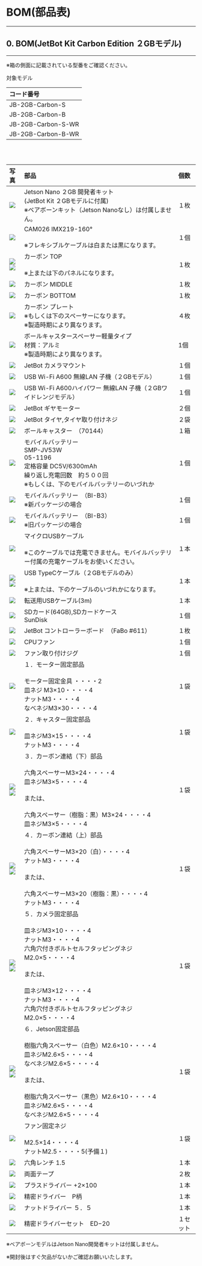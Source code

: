# BOM(部品表)

<hr>

## 0. BOM(JetBot Kit Carbon Edition ２GBモデル)

<hr>

※箱の側面に記載されている型番をご確認ください。

対象モデル

|コード番号|
|:--|
|JB-2GB-Carbon-S|
|JB-2GB-Carbon-B|
|JB-2GB-Carbon-S-WR|
|JB-2GB-Carbon-B-WR|

<br>
<br>


|写真|部品|個数|
|:--|:--|:--|
|![](./../img/add_JetsonNano2GB001.jpg)|Jetson Nano ２GB 開発者キット<br> (JetBot Kit ２GBモデルに付属)<br>※ベアボーンキット（Jetson Nanoなし）は付属しません。|１枚|
|![](./../img/add_camera_IMX219_160_001.jpg)|CAM026 IMX219-160°<br><br>※フレキシブルケーブルは白または黒になります。|１個|
|![](./../img/bom_carbon_top_2022model.JPG)![](./../img/add_carbon_body_top001.jpg)|カーボン TOP<br><br>※上または下のパネルになります。|１枚|
|![](./../img/add_carbon_body_middle001.jpg)|カーボン MIDDLE|１枚|    
|![](./../img/add_carbon_body_bottom001.jpg)|カーボン BOTTOM|１枚|
|![](./../img/add_carbon_body_plate_ballcaster001.jpg)|カーボン プレート　<br>※もしくは下のスペーサーになります。<br>※製造時期により異なります。|４枚|
|![](./../img/spacer_light.jpg)|ボールキャスタースペーサー軽量タイプ<br>材質：アルミ<br>※製造時期により異なります。|1個|
|![](./../img/add_CameraMout_Jetson2GB001.jpg)|JetBot カメラマウント　|１個|
|![](./../img/add_wifi_dongle001.jpg)|USB Wi-Fi A600 無線LAN 子機（２GBモデル）　|１個|
|![](./../img/AC_HighPower.jpg)|USB Wi-Fi A600ハイパワー 無線LAN 子機（２GBワイドレンジモデル）　|１個|
|![](./../img/add_GEARmoter_001.jpg)|JetBot ギヤモーター　|２個|    
|![](./../img/add_tire_001.jpg)|JetBot タイヤ,タイヤ取り付けネジ　|２袋|
|![](./../img/add_ballcaster001.jpg)|ボールキャスター　（70144）| １箱|
|![](./../img/bom_jetbot_ormdenki_MobileCharger.JPG)|モバイルバッテリー<br>SMP-JV53W<br>05-1196<br>定格容量 DC5V/6300mAh<br>繰り返し充電回数　約５００回<br>※もしくは、下のモバイルバッテリーのいづれか| １個|		
|![](./../img/add_mobileBatterry_002.jpg)|モバイルバッテリー　（BI-B3）<br>※新パッケージの場合| １個|
|![](./../img/add_mobileBatterry_001.jpg)|モバイルバッテリー　（BI-B3）<br>※旧パッケージの場合| １個|
|![](./../img/add_USB_A-B001.jpg)|マイクロUSBケーブル<br><br>※このケーブルでは充電できません。モバイルバッテリー付属の充電ケーブルをお使いください。 | １本|
|![](./../img/bom_typecusbcable_straight.JPG)<br>![](./../img/add_USBC_A001.jpg)|USB TypeCケーブル（２GBモデルのみ）<br><br>※上または、下のケーブルのいづれかになります。| １本|
|![](./../img/add_usb_A_microB_3m001.jpg)|転送用USBケーブル(3m)|１本|
|![](./../img/add_sdcard64GB001.jpg)|SDカード(64GB),SDカードケース<br>SunDisk|１個|
|![](./../img/add_611Controller125_001.jpg)|JetBot コントローラーボード　（FaBo #611）    |１枚|
|![](./../img/add_CPUFAN001.jpg)|CPUファン|１個|
|![](./../img/add_CPUFAN_kotejigu001.jpg)|ファン取り付けジグ|１個|
|![](./../img/add_(1)motor_kotei_lower001.jpg)|１．モーター固定部品<br><br>モーター固定金具 ・・・・2<br>皿ネジ M3×10・・・・4<br>ナットM3・・・・4<br>なべネジM3×30・・・・4|１袋|
|![](./../img/add_(2)_caster_kotei001.jpg)|２．キャスター固定部品<br><br>皿ネジM3×15・・・・4<br>ナットM3・・・・4|１袋|
|![](./../img/add(3)_carbon_kotei001.jpg)<br>![](./../img/carbonrenketusita3.jpg)|３．カーボン連結（下）部品<br><br>六角スペーサーM3×24・・・・4<br>皿ネジM3×5・・・・4<br><br>または、<br><br>六角スペーサー（樹脂：黒）M3×24・・・・4<br>皿ネジM3×5・・・・4|１袋|
|![](./../img/add_(4)carbon_kotei_upper001.jpg)<br>![](./../img/carbonrenketuue4.jpg)|４．カーボン連結（上）部品<br><br>六角スペーサーM3×20（白）・・・・4<br>ナットM3・・・・4<br><br>または、<br><br>六角スペーサーM3×20（樹脂：黒）・・・・4<br>ナットM3・・・・4|１袋|
|![](./../img/add_(5)camerakotei001.jpg)<br>![](./../img/kamerakotei5.jpg)|５．カメラ固定部品<br><br>皿ネジM3×10・・・・4<br>ナットM3・・・・4<br>六角穴付きボルトセルフタッピングネジ M2.0×5・・・・4<br><br>または、<br><br>皿ネジM3×12・・・・4<br>ナットM3・・・・4<br>六角穴付きボルトセルフタッピングネジ M2.0×5・・・・4|１袋|
|![](./../img/add_(6)jetson_kotei001.jpg)<br>![](./../img/jetsonkotei6.jpg)|６．Jetson固定部品<br><br>樹脂六角スペーサー（白色）M2.6×10・・・・4<br>皿ネジM2.6×5・・・・4<br>なべネジM2.6×5・・・・4<br><br>または、<br><br>樹脂六角スペーサー（黒色）M2.6×10・・・・4<br>皿ネジM2.6×5・・・・4<br>なべネジM2.6×5・・・・4|１袋|
|![](./../img/add_CPUFAN_koteineji001.jpg)|ファン固定ネジ<br><br>M2.5×14・・・・4<br>ナットM2.5・・・・5(予備１)|１袋|
|![](./../img/add_pentageolench1point5_001.jpg)|六角レンチ 1.5|１本|
|![](./../img/add_bothSideSeal001.jpg)|両面テープ|２枚|
|![](./../img/add_driverplus2_001.jpg)|プラスドライバー +2×100|１本|
|![](./../img/add_plasemitu_driver001.jpg)|精密ドライバー　P柄|１本|
|![](./../img/add_nutDriver001.jpg)|ナットドライバー ５．５|１本|
|![](./../img/add_semitudriverset001.jpg)|精密ドライバーセット　ED−20|１セット|


※ベアボーンモデルはJetson Nano開発者キットは付属しません。

※開封後はすぐ欠品がないかご確認お願いいたします。
